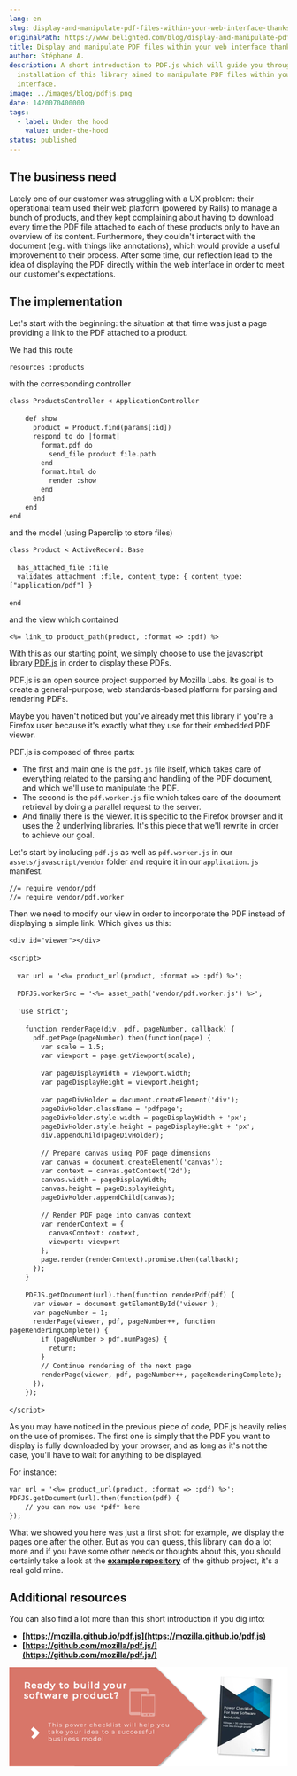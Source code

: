 ```yaml
---
lang: en
slug: display-and-manipulate-pdf-files-within-your-web-interface-thanks-to-pdf-js
originalPath: https://www.belighted.com/blog/display-and-manipulate-pdf-files-within-your-web-interface-thanks-to-pdf-js
title: Display and manipulate PDF files within your web interface thanks to PDF.js
author: Stéphane A.
description: A short introduction to PDF.js which will guide you through the
  installation of this library aimed to manipulate PDF files within your web
  interface.
image: ../images/blog/pdfjs.png
date: 1420070400000
tags:
  - label: Under the hood
    value: under-the-hood
status: published
---
```

The business need
-----------------

Lately one of our customer was struggling with a UX problem: their operational team used their web platform (powered by Rails) to manage a bunch of products, and they kept complaining about having to download every time the PDF file attached to each of these products only to have an overview of its content. Furthermore, they couldn't interact with the document (e.g. with things like annotations), which would provide a useful improvement to their process. After some time, our reflection lead to the idea of displaying the PDF directly within the web interface in order to meet our customer's expectations.

The implementation
------------------

Let's start with the beginning: the situation at that time was just a page providing a link to the PDF attached to a product.

We had this route

    resources :products
    

with the corresponding controller

    class ProductsController < ApplicationController
    
        def show
          product = Product.find(params[:id])
          respond_to do |format|
            format.pdf do
              send_file product.file.path
            end
            format.html do
              render :show
            end
          end
        end
    end
    

and the model (using Paperclip to store files)

    class Product < ActiveRecord::Base
    
      has_attached_file :file
      validates_attachment :file, content_type: { content_type: ["application/pdf"] }
    
    end
    

and the view which contained

    <%= link_to product_path(product, :format => :pdf) %>
    

With this as our starting point, we simply choose to use the javascript library [PDF.js](https://mozilla.github.io/pdf.js) in order to display these PDFs.

PDF.js is an open source project supported by Mozilla Labs. Its goal is to create a general-purpose, web standards-based platform for parsing and rendering PDFs.

Maybe you haven't noticed but you've already met this library if you're a Firefox user because it's exactly what they use for their embedded PDF viewer.

PDF.js is composed of three parts:

*   The first and main one is the `pdf.js` file itself, which takes care of everything related to the parsing and handling of the PDF document, and which we'll use to manipulate the PDF.
*   The second is the `pdf.worker.js` file which takes care of the document retrieval by doing a parallel request to the server.
*   And finally there is the viewer. It is specific to the Firefox browser and it uses the 2 underlying libraries. It's this piece that we'll rewrite in order to achieve our goal.

Let's start by including `pdf.js` as well as `pdf.worker.js` in our `assets/javascript/vendor` folder and require it in our `application.js` manifest.

    //= require vendor/pdf
    //= require vendor/pdf.worker
    

Then we need to modify our view in order to incorporate the PDF instead of displaying a simple link. Which gives us this:

    <div id="viewer"></div>
    
    <script>
    
      var url = '<%= product_url(product, :format => :pdf) %>';
    
      PDFJS.workerSrc = '<%= asset_path('vendor/pdf.worker.js') %>';
    
      'use strict';
    
        function renderPage(div, pdf, pageNumber, callback) {
          pdf.getPage(pageNumber).then(function(page) {
            var scale = 1.5;
            var viewport = page.getViewport(scale);
    
            var pageDisplayWidth = viewport.width;
            var pageDisplayHeight = viewport.height;
    
            var pageDivHolder = document.createElement('div');
            pageDivHolder.className = 'pdfpage';
            pageDivHolder.style.width = pageDisplayWidth + 'px';
            pageDivHolder.style.height = pageDisplayHeight + 'px';
            div.appendChild(pageDivHolder);
    
            // Prepare canvas using PDF page dimensions
            var canvas = document.createElement('canvas');
            var context = canvas.getContext('2d');
            canvas.width = pageDisplayWidth;
            canvas.height = pageDisplayHeight;
            pageDivHolder.appendChild(canvas);
    
            // Render PDF page into canvas context
            var renderContext = {
              canvasContext: context,
              viewport: viewport
            };
            page.render(renderContext).promise.then(callback);
          });
        }
    
        PDFJS.getDocument(url).then(function renderPdf(pdf) {
          var viewer = document.getElementById('viewer');
          var pageNumber = 1;
          renderPage(viewer, pdf, pageNumber++, function pageRenderingComplete() {
            if (pageNumber > pdf.numPages) {
              return;
            }
            // Continue rendering of the next page
            renderPage(viewer, pdf, pageNumber++, pageRenderingComplete);
          });
        });
    
    </script>
    

As you may have noticed in the previous piece of code, PDF.js heavily relies on the use of promises. The first one is simply that the PDF you want to display is fully downloaded by your browser, and as long as it's not the case, you'll have to wait for anything to be displayed.

For instance:

    var url = '<%= product_url(product, :format => :pdf) %>';
    PDFJS.getDocument(url).then(function(pdf) {
        // you can now use *pdf* here
    });
    

What we showed you here was just a first shot: for example, we display the pages one after the other. But as you can guess, this library can do a lot more and if you have some other needs or thoughts about this, you should certainly take a look at the **[example repository](https://github.com/mozilla/pdf.js/tree/master/examples)** of the github project, it's a real gold mine.

Additional resources
--------------------

You can also find a lot more than this short introduction if you dig into:

*   **[https://mozilla.github.io/pdf.js](https://mozilla.github.io/pdf.js)**
*   **[https://github.com/mozilla/pdf.js/](https://github.com/mozilla/pdf.js/)**

**[![New Call-to-action](/content/images/legacy/UPTtKvQU_5rjKfQJ1Qjwk.png)](https://cta-redirect.hubspot.com/cta/redirect/1684659/fb3606cc-cc1b-47d0-ae85-2c9f69837fe2)**